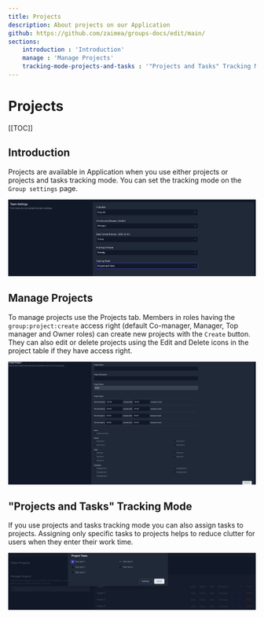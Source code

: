 ```yaml
---
title: Projects
description: About projects on our Application
github: https://github.com/zaimea/groups-docs/edit/main/
sections: 
    introduction : 'Introduction'
    manage : 'Manage Projects'
    tracking-mode-projects-and-tasks : '"Projects and Tasks" Tracking Mode'
---
```


# Projects

[[TOC]]

## Introduction

Projects are available in Application when you use either projects or projects and tasks tracking mode. You can set the tracking mode on the `Group settings` page.

![Tracking mode](https://raw.githubusercontent.com/zaimea/groups-docs/main/preview/project-trackingmode.jpg)

## Manage Projects

To manage projects use the Projects tab. Members in roles having the `group:project:create` access right (default Co-manager, Manager, Top manager and Owner roles) can create new projects with the `Create` button. They can also edit or delete projects using the Edit and Delete icons in the project table if they have access right.

![Projects](https://raw.githubusercontent.com/zaimea/groups-docs/main/preview/projects.jpg)

## "Projects and Tasks" Tracking Mode

If you use projects and tasks tracking mode you can also assign tasks to projects. Assigning only specific tasks to projects helps to reduce clutter for users when they enter their work time.

![Projects](https://raw.githubusercontent.com/zaimea/groups-docs/main/preview/project-tasks.jpg)
